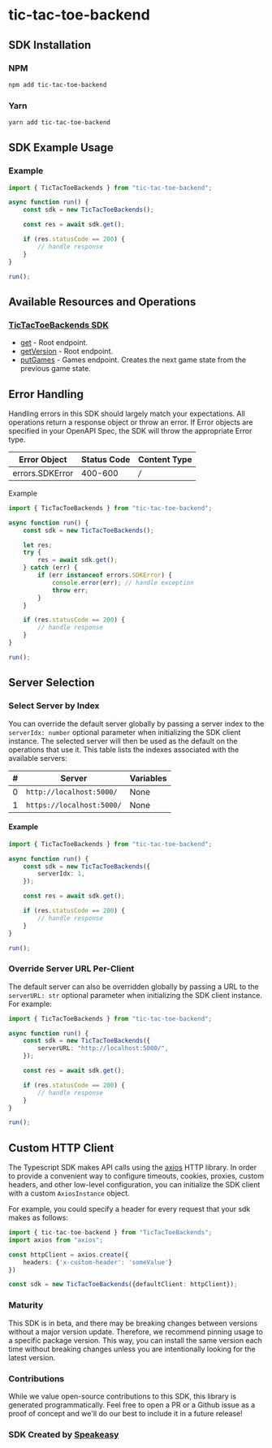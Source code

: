 # tic-tac-toe-backend

<!-- Start SDK Installation [installation] -->
## SDK Installation

### NPM

```bash
npm add tic-tac-toe-backend
```

### Yarn

```bash
yarn add tic-tac-toe-backend
```
<!-- End SDK Installation [installation] -->

<!-- Start SDK Example Usage [usage] -->
## SDK Example Usage

### Example

```typescript
import { TicTacToeBackends } from "tic-tac-toe-backend";

async function run() {
    const sdk = new TicTacToeBackends();

    const res = await sdk.get();

    if (res.statusCode == 200) {
        // handle response
    }
}

run();

```
<!-- End SDK Example Usage [usage] -->

<!-- Start Available Resources and Operations [operations] -->
## Available Resources and Operations

### [TicTacToeBackends SDK](docs/sdks/tictactoebackends/README.md)

* [get](docs/sdks/tictactoebackends/README.md#get) - Root endpoint.
* [getVersion](docs/sdks/tictactoebackends/README.md#getversion) - Root endpoint.
* [putGames](docs/sdks/tictactoebackends/README.md#putgames) - Games endpoint. Creates the next game state from the previous game state.
<!-- End Available Resources and Operations [operations] -->







<!-- Start Error Handling [errors] -->
## Error Handling

Handling errors in this SDK should largely match your expectations.  All operations return a response object or throw an error.  If Error objects are specified in your OpenAPI Spec, the SDK will throw the appropriate Error type.

| Error Object    | Status Code     | Content Type    |
| --------------- | --------------- | --------------- |
| errors.SDKError | 400-600         | */*             |

Example

```typescript
import { TicTacToeBackends } from "tic-tac-toe-backend";

async function run() {
    const sdk = new TicTacToeBackends();

    let res;
    try {
        res = await sdk.get();
    } catch (err) {
        if (err instanceof errors.SDKError) {
            console.error(err); // handle exception
            throw err;
        }
    }

    if (res.statusCode == 200) {
        // handle response
    }
}

run();

```
<!-- End Error Handling [errors] -->



<!-- Start Server Selection [server] -->
## Server Selection

### Select Server by Index

You can override the default server globally by passing a server index to the `serverIdx: number` optional parameter when initializing the SDK client instance. The selected server will then be used as the default on the operations that use it. This table lists the indexes associated with the available servers:

| # | Server | Variables |
| - | ------ | --------- |
| 0 | `http://localhost:5000/` | None |
| 1 | `https://localhost:5000/` | None |

#### Example

```typescript
import { TicTacToeBackends } from "tic-tac-toe-backend";

async function run() {
    const sdk = new TicTacToeBackends({
        serverIdx: 1,
    });

    const res = await sdk.get();

    if (res.statusCode == 200) {
        // handle response
    }
}

run();

```


### Override Server URL Per-Client

The default server can also be overridden globally by passing a URL to the `serverURL: str` optional parameter when initializing the SDK client instance. For example:
```typescript
import { TicTacToeBackends } from "tic-tac-toe-backend";

async function run() {
    const sdk = new TicTacToeBackends({
        serverURL: "http://localhost:5000/",
    });

    const res = await sdk.get();

    if (res.statusCode == 200) {
        // handle response
    }
}

run();

```
<!-- End Server Selection [server] -->



<!-- Start Custom HTTP Client [http-client] -->
## Custom HTTP Client

The Typescript SDK makes API calls using the [axios](https://axios-http.com/docs/intro) HTTP library.  In order to provide a convenient way to configure timeouts, cookies, proxies, custom headers, and other low-level configuration, you can initialize the SDK client with a custom `AxiosInstance` object.

For example, you could specify a header for every request that your sdk makes as follows:

```typescript
import { tic-tac-toe-backend } from "TicTacToeBackends";
import axios from "axios";

const httpClient = axios.create({
    headers: {'x-custom-header': 'someValue'}
})

const sdk = new TicTacToeBackends({defaultClient: httpClient});
```
<!-- End Custom HTTP Client [http-client] -->

<!-- Placeholder for Future Speakeasy SDK Sections -->



### Maturity

This SDK is in beta, and there may be breaking changes between versions without a major version update. Therefore, we recommend pinning usage
to a specific package version. This way, you can install the same version each time without breaking changes unless you are intentionally
looking for the latest version.

### Contributions

While we value open-source contributions to this SDK, this library is generated programmatically.
Feel free to open a PR or a Github issue as a proof of concept and we'll do our best to include it in a future release!

### SDK Created by [Speakeasy](https://docs.speakeasyapi.dev/docs/using-speakeasy/client-sdks)
